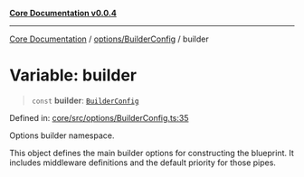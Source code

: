 [**Core Documentation v0.0.4**](../../../README.md)

***

[Core Documentation](../../../modules.md) / [options/BuilderConfig](../README.md) / builder

# Variable: builder

> `const` **builder**: [`BuilderConfig`](../interfaces/BuilderConfig.md)

Defined in: [core/src/options/BuilderConfig.ts:35](https://github.com/stonemjs/core/blob/4b1b931e44a5db2600109fa7ae2a8b532ed77730/src/options/BuilderConfig.ts#L35)

Options builder namespace.

This object defines the main builder options for constructing the blueprint.
It includes middleware definitions and the default priority for those pipes.
